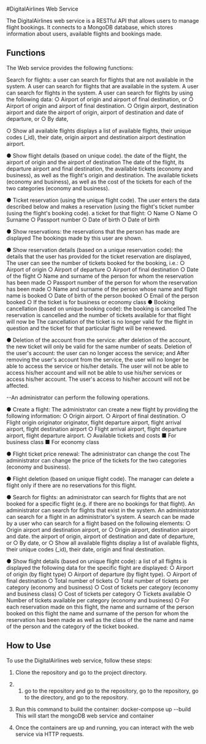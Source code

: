 #DigitalAirlines Web Service

The DigitalAirlines web service is a RESTful API that allows users to manage flight bookings. It connects to a MongoDB database, which stores information about users, available flights and bookings made.

## Functions

The Web service provides the following functions:

Search for flights: a user can search for flights that are not available in the system.
A user can search for flights that are available in the system. A user can search for flights in the system.
A user can search for flights by using the following data:
   ○ Airport of origin and airport of final destination, or ○ Airport of origin and airport of final destination.
   ○ Origin airport, destination airport and date
   the airport of origin, airport of destination and date of departure, or
   ○ By date,
  

 ○ Show all available flights
    displays a list of available flights, their unique codes
    (_id), their date, origin airport and destination airport
    destination airport.





● Show flight details (based on unique code). 
the date of the flight, the airport of origin and the airport of destination
The date of the flight, its departure airport and final destination, the available tickets (economy and business), as well as the flight's origin and destination.
The available tickets (economy and business), as well as the cost of the tickets for each of the two categories (economy and business).




● Ticket reservation (using the unique flight code).
The user enters the data described below and makes a reservation (using the flight's ticket number (using the flight's booking code).
a ticket for that flight:
   ○ Name
   ○ Name ○ Surname
   ○ Passport number
   ○ Date of birth ○ Date of birth
   
   ● Show reservations: the reservations that the person has made are displayed
The bookings made by this user are shown.



● Show reservation details (based on a unique reservation code): 
the details that the user has provided for the ticket reservation are displayed,
The user can see the number of tickets booked for the booking, i.e.:
     ○ Airport of origin ○ Airport of departure
     ○ Airport of final destination
     ○ Date of the flight
     ○ Name and surname of the person for whom the reservation has been made
     ○ Passport number of the person for whom the reservation has been made ○ Name and surname of the person whose name and flight name is booked
     ○ Date of birth of the person booked
     ○ Email of the person booked ○ If the ticket is for business or economy class
● Booking cancellation (based on unique booking code): the booking is cancelled
The reservation is cancelled and the number of tickets available for that flight will now be
The cancellation of the ticket is no longer valid for the flight in question and the ticket for that particular flight will be renewed.




● Deletion of the account from the service: after deletion of the account, the new ticket will only be valid for the same number of seats.
Deletion of the user's account: the user can no longer access the service; and
After removing the user's account from the service, the user will no longer be able to access the service or his/her details. The user will not be able to access his/her account and will not be able to use his/her services or access his/her account.
The user's access to his/her account will not be affected.



--An administrator can perform the following operations.

● Create a flight: The administrator can create a new flight
by providing the following information:
    ○ Origin airport.
    ○ Airport of final destination.
    ○ Flight origin originator originator, flight departure airport, flight arrival airport, flight destination airport ○ Flight arrival airport, flight departure airport, flight departure airport.
    ○ Available tickets and costs
     ■ For business class
     ■ For economy class



● Flight ticket price renewal: The administrator can change the cost
The administrator can change the price of the tickets for the two categories (economy and business).



● Flight deletion (based on unique flight code).
The manager can delete a flight only if there are no reservations for this flight.



● Search for flights: an administrator can search for flights that are not booked for a specific flight (e.g. if there are no bookings for that flight).
An administrator can search for flights that exist in the system. An administrator can search for a flight in an administrator's system.
A search can be made by a user who can search for a flight based on the following elements:
     ○ Origin airport and destination airport, or
     ○ Origin airport, destination airport and date.
        the airport of origin, airport of destination and date of departure, or
     ○ By date, or
     ○ Show all available flights
         display a list of available flights, their unique codes
         (_id), their date, origin and final destination.




● Show flight details (based on unique flight code): a list of all flights is displayed
the following data for the specific flight are displayed:
      ○ Airport of origin (by flight type) ○ Airport of departure (by flight type).
      ○ Airport of final destination
      ○ Total number of tickets
      ○ Total number of tickets per category (economy and business)
      ○ Cost of tickets per category (economy and business class) ○ Cost of tickets per category
      ○ Tickets available
      ○ Number of tickets available per category (economy and business)
      ○ For each reservation made on this flight, the name and surname of the person booked on this flight
         the name and surname of the person for whom the reservation has been made as well as the class of the
         the name and name of the person and the category of the ticket booked.



## How to Use

To use the DigitalAirlines web service, follow these steps:

1. Clone the repository and go to the project directory.

2. 1. go to the repository and go to the repository, go to the repository, go to the directory, and go to the repository.

3. Run this command to build the container: docker-compose up --build
   This will start the mongoDB web service and container

4. Once the containers are up and running, you can interact with the web service via HTTP requests.



